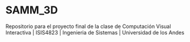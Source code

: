 # SAMM_3D
Repositorio para el proyecto final de la clase de Computación Visual Interactiva | ISIS4823 | Ingenieria de Sistemas | Universidad de los Andes
